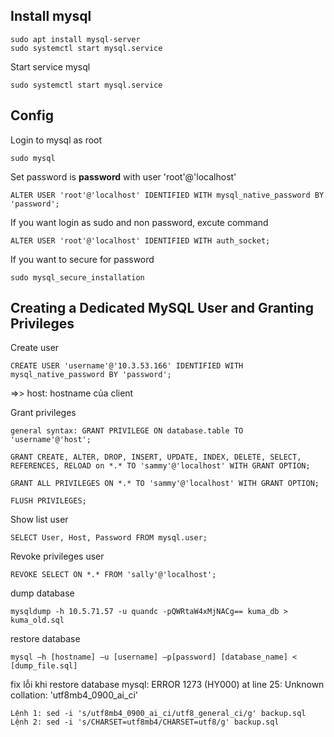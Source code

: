 ## Install mysql
```
sudo apt install mysql-server
sudo systemctl start mysql.service
```

Start service mysql
```
sudo systemctl start mysql.service
```

## Config

Login to mysql as root
```
sudo mysql
```
 
Set password is <b>password</b> with user 'root'@'localhost'
```
ALTER USER 'root'@'localhost' IDENTIFIED WITH mysql_native_password BY 'password';
```

If you want login as sudo and non password, excute command
```
ALTER USER 'root'@'localhost' IDENTIFIED WITH auth_socket;
```

If you want to secure for password
```
sudo mysql_secure_installation
```

## Creating a Dedicated MySQL User and Granting Privileges

Create user
```
CREATE USER 'username'@'10.3.53.166' IDENTIFIED WITH mysql_native_password BY 'password';
```

=>> host: hostname của client


Grant privileges
```
general syntax: GRANT PRIVILEGE ON database.table TO 'username'@'host';
```

```
GRANT CREATE, ALTER, DROP, INSERT, UPDATE, INDEX, DELETE, SELECT, REFERENCES, RELOAD on *.* TO 'sammy'@'localhost' WITH GRANT OPTION;

GRANT ALL PRIVILEGES ON *.* TO 'sammy'@'localhost' WITH GRANT OPTION;

FLUSH PRIVILEGES;
```

Show list user
```
SELECT User, Host, Password FROM mysql.user;
```

Revoke privileges user
```
REVOKE SELECT ON *.* FROM 'sally'@'localhost';
```

dump database
```
mysqldump -h 10.5.71.57 -u quandc -pQWRtaW4xMjNACg== kuma_db > kuma_old.sql
```

restore database
```
mysql –h [hostname] –u [username] –p[password] [database_name] < [dump_file.sql]
```

fix lỗi khi restore database mysql: ERROR 1273 (HY000) at line 25: Unknown collation: 'utf8mb4_0900_ai_ci'
```
Lệnh 1: sed -i 's/utf8mb4_0900_ai_ci/utf8_general_ci/g' backup.sql  
Lệnh 2: sed -i 's/CHARSET=utf8mb4/CHARSET=utf8/g' backup.sql  
```